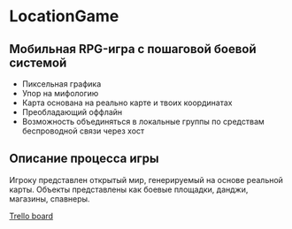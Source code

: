 # LocationGame

## Мобильная  RPG-игра с пошаговой боевой системой

- Пиксельная графика
- Упор на мифологию
- Карта основана на реально карте и твоих координатах
- Преобладающий оффлайн
- Возможность объединяться в локальные группы по средствам беспроводной связи через хост

## Описание процесса игры

Игроку представлен открытый мир, генерируемый на основе реальной карты. Объекты представлены как боевые площадки, данджи, магазины, спавнеры. 


[Trello board](https://trello.com/b/c13bZ1C6/newgame)